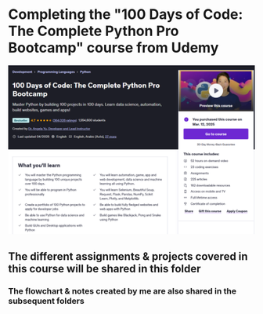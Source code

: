# Completing the "100 Days of Code: The Complete Python Pro Bootcamp" course from Udemy
![100 Days of Code: The Complete Python Pro Bootcamp](https://github.com/chi-jo/Python_Projects/blob/main/course%20screenshot.png?raw=true)

## The different assignments & projects covered in this course will be shared in this folder
### The flowchart & notes created by me are also shared in the subsequent folders
